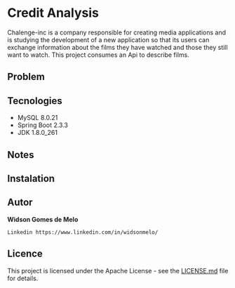 # Credit Analysis
Chalenge-inc is a company responsible for creating media applications and is studying the development of a new application so that its users can exchange information about the films they have watched and those they still want to watch. This project consumes an Api to describe films.

## Problem


## Tecnologies
- MySQL 8.0.21
- Spring Boot 2.3.3
- JDK 1.8.0_261

## Notes


## Instalation


## Autor
**Widson Gomes de Melo**
```
Linkedin https://www.linkedin.com/in/widsonmelo/
```

## Licence
This project is licensed under the Apache License - see the [LICENSE.md](LICENSE) file for details.
```